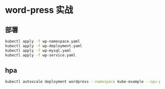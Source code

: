 # word-press 实战


## 部署
```bash
kubectl apply -f wp-namespace.yaml
kubectl apply -f wp-deployment.yaml
kubectl apply -f wp-mysql.yaml
kubectl apply -f wp-service.yaml
```

## hpa
```bash
kubectl autoscale deployment wordpress --namespace kube-example --cpu-percent=20 --min=3 --max=6
```